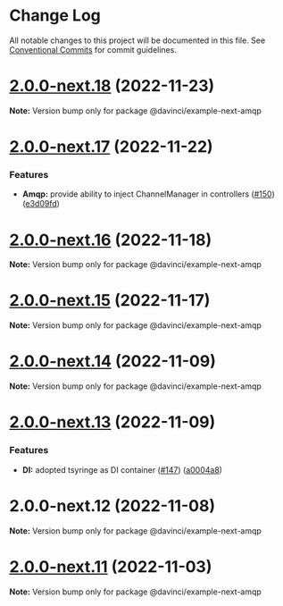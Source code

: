 # Change Log

All notable changes to this project will be documented in this file.
See [Conventional Commits](https://conventionalcommits.org) for commit guidelines.

# [2.0.0-next.18](https://github.com/HPInc/davinci/compare/@davinci/example-next-amqp@2.0.0-next.17...@davinci/example-next-amqp@2.0.0-next.18) (2022-11-23)

**Note:** Version bump only for package @davinci/example-next-amqp





# [2.0.0-next.17](https://github.com/HPInc/davinci/compare/@davinci/example-next-amqp@2.0.0-next.16...@davinci/example-next-amqp@2.0.0-next.17) (2022-11-22)


### Features

* **Amqp:** provide ability to inject ChannelManager in controllers ([#150](https://github.com/HPInc/davinci/issues/150)) ([e3d09fd](https://github.com/HPInc/davinci/commit/e3d09fd52291aa73efcaaaa29f7fcf8113ef8289))





# [2.0.0-next.16](https://github.com/HPInc/davinci/compare/@davinci/example-next-amqp@2.0.0-next.15...@davinci/example-next-amqp@2.0.0-next.16) (2022-11-18)

**Note:** Version bump only for package @davinci/example-next-amqp





# [2.0.0-next.15](https://github.com/HPInc/davinci/compare/@davinci/example-next-amqp@2.0.0-next.14...@davinci/example-next-amqp@2.0.0-next.15) (2022-11-17)

**Note:** Version bump only for package @davinci/example-next-amqp





# [2.0.0-next.14](https://github.com/HPInc/davinci/compare/@davinci/example-next-amqp@2.0.0-next.13...@davinci/example-next-amqp@2.0.0-next.14) (2022-11-09)

**Note:** Version bump only for package @davinci/example-next-amqp





# [2.0.0-next.13](https://github.com/HPInc/davinci/compare/@davinci/example-next-amqp@2.0.0-next.12...@davinci/example-next-amqp@2.0.0-next.13) (2022-11-09)


### Features

* **DI:** adopted tsyringe as DI container ([#147](https://github.com/HPInc/davinci/issues/147)) ([a0004a8](https://github.com/HPInc/davinci/commit/a0004a87bf060861b632f87e70c453bf86135225))





# 2.0.0-next.12 (2022-11-08)

**Note:** Version bump only for package @davinci/example-next-amqp





# [2.0.0-next.11](https://github.com/HPInc/davinci/compare/@davinci/example-next-amqp@2.0.0-next.10...@davinci/example-next-amqp@2.0.0-next.11) (2022-11-03)

**Note:** Version bump only for package @davinci/example-next-amqp
